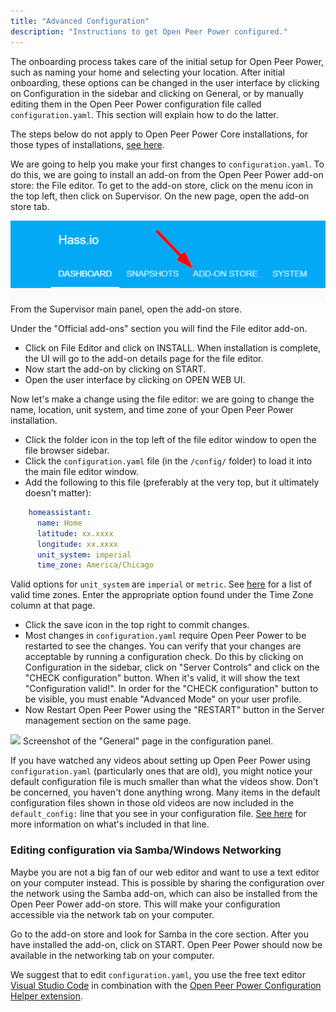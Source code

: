 ```yaml
---
title: "Advanced Configuration"
description: "Instructions to get Open Peer Power configured."
---
```


The onboarding process takes care of the initial setup for Open Peer Power, such as naming your home and selecting your location. After initial onboarding, these options can be changed in the user interface by clicking on Configuration in the sidebar and clicking on General, or by manually editing them in the Open Peer Power configuration file called `configuration.yaml`. This section will explain how to do the latter.

<div class='note'>

The steps below do not apply to Open Peer Power Core installations, for those types of installations, [see here](/docs/configuration/).

</div>

We are going to help you make your first changes to `configuration.yaml`. To do this, we are going to install an add-on from the Open Peer Power add-on store: the File editor. To get to the add-on store, click on the menu icon in the top left, then click on Supervisor. On the new page, open the add-on store tab.

<p class='img'>
<img src='/images/hassio/screenshots/main_panel_addon_store.png' />
From the Supervisor main panel, open the add-on store.
</p>

Under the "Official add-ons" section you will find the File editor add-on.

 - Click on File Editor and click on INSTALL. When installation is complete, the UI will go to the add-on details page for the file editor.
 - Now start the add-on by clicking on START.
 - Open the user interface by clicking on OPEN WEB UI.

Now let's make a change using the file editor: we are going to change the name, location, unit system, and time zone of your Open Peer Power installation.

 - Click the folder icon in the top left of the file editor window to open the file browser sidebar.
 - Click the `configuration.yaml` file (in the `/config/` folder) to load it into the main file editor window.
 - Add the following to this file (preferably at the very top, but it ultimately doesn't matter):
 ```yaml
     homeassistant:
       name: Home
       latitude: xx.xxxx
       longitude: xx.xxxx
       unit_system: imperial
       time_zone: America/Chicago
  ```
<div class='note'>
 
  Valid options for `unit_system` are `imperial` or `metric`. See [here](https://timezonedb.com/time-zones) for a list of valid time zones. Enter the appropriate option found under the Time Zone column at that page.

</div>

 - Click the save icon in the top right to commit changes.
 - Most changes in `configuration.yaml` require Open Peer Power to be restarted to see the changes. You can verify that your changes are acceptable by running a configuration check. Do this by clicking on Configuration in the sidebar, click on "Server Controls" and click on the "CHECK configuration" button. When it's valid, it will show the text "Configuration valid!". In order for the "CHECK configuration" button to be visible, you must enable "Advanced Mode" on your user profile.
 - Now Restart Open Peer Power using the "RESTART" button in the Server management section on the same page.

<p class='img'>
<img src='/images/screenshots/configuration-validation.png' />
Screenshot of the "General" page in the configuration panel.
</p>

<div class='note'>

  If you have watched any videos about setting up Open Peer Power using `configuration.yaml` (particularly ones that are old), you might notice your default configuration file is much smaller than what the videos show. Don't be concerned, you haven't done anything wrong. Many items in the default configuration files shown in those old videos are now included in the `default_config:` line that you see in your configuration file. [See here](/integrations/default_config/) for more information on what's included in that line.

</div>

### Editing configuration via Samba/Windows Networking

Maybe you are not a big fan of our web editor and want to use a text editor on your computer instead. This is possible by sharing the configuration over the network using the Samba add-on, which can also be installed from the Open Peer Power add-on store. This will make your configuration accessible via the network tab on your computer.

Go to the add-on store and look for Samba in the core section. After you have installed the add-on, click on START. Open Peer Power should now be available in the networking tab on your computer.

We suggest that to edit `configuration.yaml`, you use the free text editor [Visual Studio Code](https://code.visualstudio.com/) in combination with the [Open Peer Power Configuration Helper extension](https://marketplace.visualstudio.com/items?itemName=keesschollaart.vscode-home-assistant).
